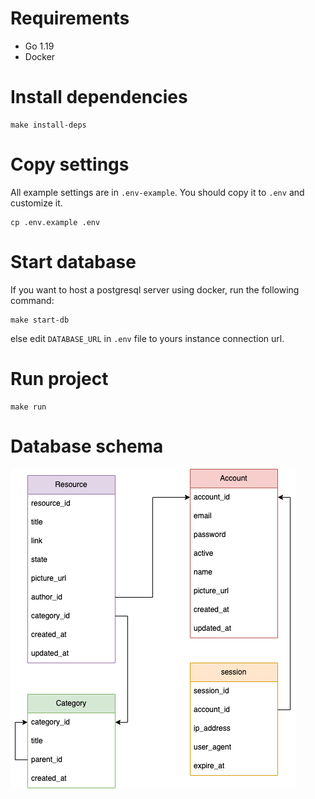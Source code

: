 # Requirements
- Go 1.19
- Docker

# Install dependencies
```shell
make install-deps
```

# Copy settings
All example settings are in `.env-example`. 
You should copy it to `.env` and customize it.

```shell
cp .env.example .env
```

# Start database
If you want to host a postgresql server using docker, run the following command:
```shell
make start-db
```
else edit `DATABASE_URL` in `.env` file to yours instance connection url.

# Run project 
```shell 
make run
```

# Database schema
![Database schema](./docs/database_schema.png)